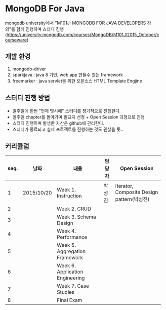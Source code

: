 # MongoDB For Java
mongodb university에서 "M101J: MONGODB FOR JAVA DEVELOPERS 강의"를 함께 진행하며 스터디 진행  (https://university.mongodb.com/courses/MongoDB/M101J/2015_October/courseware)

## 개발 환경
  1. mongodb-driver
  2. sparkjava : java 8 기반, web app 만들수 있는 framework
  3. freemarker : java servlet을 위한 오픈소스 HTML Template Engjine

## 스터디 진행 방법
 * 일주일에 한번 "언제 몇시에" 스터디를 정기적으로 진행한다.
 * 일주일 chapter를 돌아가며 발표자 선정 + Open Session 과정으로 진행
 * 스터디 진행하며 발생한 자산은 github에 관리한다.
 * 스터디가 종료되고 실제 프로젝트를 진행하는 것도 괜찮을 듯..

## 커리큘럼
seq.|날짜|내용|담당자|Open Session
---|---|---|---|---
1|2015/10/20|Week 1. Instruction|박성진|Iterator, Composite Design pattern(박성진)
2||Week 2. CRUD||
3||Week 3. Schema Design||
4||Week 4. Performance||
5||Week 5. Aggregation Framework||
6||Week 6. Application Engineering||
7||Week 7. Case Studies||
8||Final Exam||
